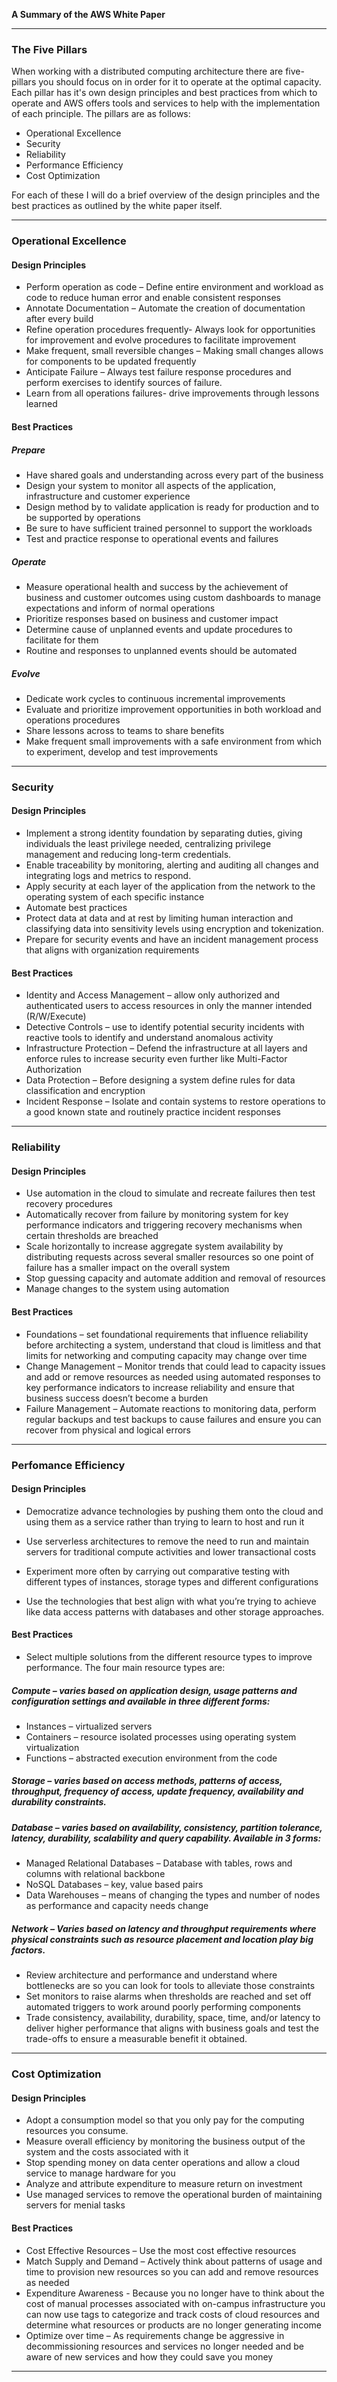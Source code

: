 **A Summary of the AWS White Paper**

* * *

### The Five Pillars

When working with a distributed computing architecture there are five-pillars you should focus on in order for it to operate at the optimal capacity. Each pillar has it's own design principles and best practices from which to operate and AWS offers tools and services to help with the implementation of each principle. The pillars are as follows:

*   Operational Excellence
*   Security
*   Reliability
*   Performance Efficiency
*   Cost Optimization

For each of these I will do a brief overview of the design principles and the best practices as outlined by the white paper itself.

* * *

### Operational Excellence

#### Design Principles

*   Perform operation as code – Define entire environment and workload as code to reduce human error and enable consistent responses
*   Annotate Documentation – Automate the creation of documentation after every build
*   Refine operation procedures frequently- Always look for opportunities for improvement and evolve procedures to facilitate improvement
*   Make frequent, small reversible changes – Making small changes allows for components to be updated frequently
*   Anticipate Failure – Always test failure response procedures and perform exercises to identify sources of failure.
*   Learn from all operations failures- drive improvements through lessons learned

#### Best Practices

##### Prepare

*   Have shared goals and understanding across every part of the business
*   Design your system to monitor all aspects of the application, infrastructure and customer experience
*   Design method by to validate application is ready for production and to be supported by operations
*   Be sure to have sufficient trained personnel to support the workloads
*   Test and practice response to operational events and failures

##### Operate

*   Measure operational health and success by the achievement of business and customer outcomes using custom dashboards to manage expectations and inform of normal operations
*   Prioritize responses based on business and customer impact
*   Determine cause of unplanned events and update procedures to facilitate for them
*   Routine and responses to unplanned events should be automated

##### Evolve

*   Dedicate work cycles to continuous incremental improvements
*   Evaluate and prioritize improvement opportunities in both workload and operations procedures
*   Share lessons across to teams to share benefits
*   Make frequent small improvements with a safe environment from which to experiment, develop and test improvements

* * *

### Security

#### Design Principles

*   Implement a strong identity foundation by separating duties, giving individuals the least privilege needed, centralizing privilege management and reducing long-term credentials.
*   Enable traceability by monitoring, alerting and auditing all changes and integrating logs and metrics to respond.
*   Apply security at each layer of the application from the network to the operating system of each specific instance
*   Automate best practices
*   Protect data at data and at rest by limiting human interaction and classifying data into sensitivity levels using encryption and tokenization.
*   Prepare for security events and have an incident management process that aligns with organization requirements

#### Best Practices

*   Identity and Access Management – allow only authorized and authenticated users to access resources in only the manner intended (R/W/Execute)
*   Detective Controls – use to identify potential security incidents with reactive tools to identify and understand anomalous activity
*   Infrastructure Protection – Defend the infrastructure at all layers and enforce rules to increase security even further like Multi-Factor Authorization
*   Data Protection – Before designing a system define rules for data classification and encryption
*   Incident Response – Isolate and contain systems to restore operations to a good known state and routinely practice incident responses

* * *

### Reliability

#### Design Principles

*   Use automation in the cloud to simulate and recreate failures then test recovery procedures
*   Automatically recover from failure by monitoring system for key performance indicators and triggering recovery mechanisms when certain thresholds are breached
*   Scale horizontally to increase aggregate system availability by distributing requests across several smaller resources so one point of failure has a smaller impact on the overall system
*   Stop guessing capacity and automate addition and removal of resources
*   Manage changes to the system using automation

#### Best Practices

*   Foundations – set foundational requirements that influence reliability before architecting a system, understand that cloud is limitless and that limits for networking and computing capacity may change over time
*   Change Management – Monitor trends that could lead to capacity issues and add or remove resources as needed using automated responses to key performance indicators to increase reliability and ensure that business success doesn’t become a burden
*   Failure Management – Automate reactions to monitoring data, perform regular backups and test backups to cause failures and ensure you can recover from physical and logical errors

* * *

### Perfomance Efficiency

#### Design Principles

*   Democratize advance technologies by pushing them onto the cloud and using them as a service rather than trying to learn to host and run it

*   Use serverless architectures to remove the need to run and maintain servers for traditional compute activities and lower transactional costs
*   Experiment more often by carrying out comparative testing with different types of instances, storage types and different configurations
*   Use the technologies that best align with what you’re trying to achieve like data access patterns with databases and other storage approaches.

#### Best Practices

*   Select multiple solutions from the different resource types to improve performance. The four main resource types are:

##### Compute – varies based on application design, usage patterns and configuration settings and available in three different forms:

*   Instances – virtualized servers
*   Containers – resource isolated processes using operating system virtualization
*   Functions – abstracted execution environment from the code

##### Storage – varies based on access methods, patterns of access, throughput, frequency of access, update frequency, availability and durability constraints.
##### Database – varies based on availability, consistency, partition tolerance, latency, durability, scalability and query capability. Available in 3 forms:

*   Managed Relational Databases – Database with tables, rows and columns with relational backbone
*   NoSQL Databases – key, value based pairs
*   Data Warehouses – means of changing the types and number of nodes as performance and capacity needs change

##### Network – Varies based on latency and throughput requirements where physical constraints such as resource placement and location play big factors.

*   Review architecture and performance and understand where bottlenecks are so you can look for tools to alleviate those constraints
*   Set monitors to raise alarms when thresholds are reached and set off automated triggers to work around poorly performing components
*   Trade consistency, availability, durability, space, time, and/or latency to deliver higher performance that aligns with business goals and test the trade-offs to ensure a measurable benefit it obtained.

* * *

### Cost Optimization

#### Design Principles

*   Adopt a consumption model so that you only pay for the computing resources you consume.
*   Measure overall efficiency by monitoring the business output of the system and the costs associated with it
*   Stop spending money on data center operations and allow a cloud service to manage hardware for you
*   Analyze and attribute expenditure to measure return on investment
*   Use managed services to remove the operational burden of maintaining servers for menial tasks

#### Best Practices

*   Cost Effective Resources – Use the most cost effective resources
*   Match Supply and Demand – Actively think about patterns of usage and time to provision new resources so you can add and remove resources as needed
*   Expenditure Awareness - Because you no longer have to think about the cost of manual processes associated with on-campus infrastructure you can now use tags to categorize and track costs of cloud resources and determine what resources or products are no longer generating income
*   Optimize over time – As requirements change be aggressive in decommissioning resources and services no longer needed and be aware of new services and how they could save you money

* * *